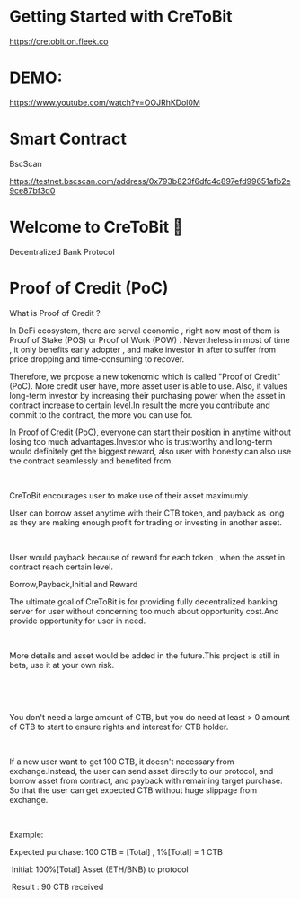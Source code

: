 # Getting Started with CreToBit


https://cretobit.on.fleek.co


# DEMO:

https://www.youtube.com/watch?v=OOJRhKDol0M


# Smart Contract

BscScan 

https://testnet.bscscan.com/address/0x793b823f6dfc4c897efd99651afb2e9ce87bf3d0




















# Welcome to CreToBit 🔆

Decentralized Bank Protocol

# Proof of Credit (PoC)

What is Proof of Credit ?

 
 

In DeFi ecosystem, there are serval economic , right now most of them is Proof of Stake (POS) or Proof of Work (POW) . Nevertheless in most of time , it only benefits early adopter , and make investor in after to suffer from price dropping and time-consuming to recover.

Therefore, we propose a new tokenomic which is called "Proof of Credit" (PoC). More credit user have, more asset user is able to use. Also, it values long-term investor by increasing their purchasing power when the asset in contract increase to certain level.In result the more you contribute and commit to the contract, the more you can use for.

In Proof of Credit (PoC), everyone can start their position in anytime without losing too much advantages.Investor who is trustworthy and long-term would definitely get the biggest reward, also user with honesty can also use the contract seamlessly and benefited from.

​

CreToBit encourages user to make use of their asset maximumly. 
​

User can borrow asset anytime with their CTB token, and payback as long as they are making enough profit for trading or investing in another asset.

​

User would payback because of reward for each token , when the asset in contract reach certain level.

Borrow,Payback,Initial and Reward
​

The ultimate goal of CreToBit is for providing fully decentralized banking server for user without concerning too much about opportunity cost.And provide opportunity for user in need.

​

More details and asset would be added in the future.This project is still in beta, use it at your own risk.

​

​

You don't need a large amount of CTB, but you do need at least > 0 amount of CTB to start to ensure rights and interest for CTB holder.

​


If a new user want to get 100 CTB, it doesn't necessary from exchange.Instead, the user can send asset directly to our protocol, and borrow asset from contract, and payback with remaining target purchase. So that the user can get expected CTB without huge slippage from exchange.

​

Example:
​

Expected purchase: 100 CTB = [Total] , 1%[Total] = 1 CTB

​
Initial: 100%[Total] Asset (ETH/BNB) to protocol


​
Result : 90 CTB received
